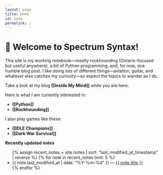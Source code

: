 ```yaml
---
layout: page
title: Home
id: home
permalink: /
---
```


# 🧿 Welcome to Spectrum Syntax!

This site is my working notebook—mostly rockhounding (Ontario-focused but useful anywhere), a bit of Python programming, and, for now, one humble blog post. I like doing lots of different things—aviation, guitar, and whatever else catches my curiosity—so expect the topics to wander as I do.

Take a look at my blog <span style="font-weight: bold">[[Inside My Mind]]</span> while you are here.

Here is what I am currently interested in:
  <ul>
    <li><span style="font-weight: bold">[[Python]]</span></li>
    <li><span style="font-weight: bold">[[Rockhounding]]</span></li>
  </ul>
    I also play games like these:
  <ul>
    <li><span style="font-weight: bold">[[IDLE Champions]]</span></li>
    <li><span style="font-weight: bold">[[Dark War Survival]]</span></li>
  </ul>

<strong>Recently updated notes</strong>

<ul>
  {% assign recent_notes = site.notes | sort: "last_modified_at_timestamp" | reverse %}
  {% for note in recent_notes limit: 5 %}
    <li>
      {{ note.last_modified_at | date: "%Y-%m-%d" }} — <a class="internal-link" href="{{ site.baseurl }}{{ note.url }}">{{ note.title }}</a>
    </li>
  {% endfor %}
</ul>

<style>
  .wrapper {
    max-width: 46em;
  }
</style>
